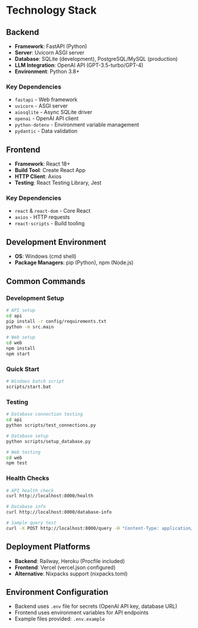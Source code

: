 # Technology Stack

## Backend
- **Framework**: FastAPI (Python)
- **Server**: Uvicorn ASGI server
- **Database**: SQLite (development), PostgreSQL/MySQL (production)
- **LLM Integration**: OpenAI API (GPT-3.5-turbo/GPT-4)
- **Environment**: Python 3.8+

### Key Dependencies
- `fastapi` - Web framework
- `uvicorn` - ASGI server
- `aiosqlite` - Async SQLite driver
- `openai` - OpenAI API client
- `python-dotenv` - Environment variable management
- `pydantic` - Data validation

## Frontend
- **Framework**: React 18+
- **Build Tool**: Create React App
- **HTTP Client**: Axios
- **Testing**: React Testing Library, Jest

### Key Dependencies
- `react` & `react-dom` - Core React
- `axios` - HTTP requests
- `react-scripts` - Build tooling

## Development Environment
- **OS**: Windows (cmd shell)
- **Package Managers**: pip (Python), npm (Node.js)

## Common Commands

### Development Setup
```bash
# API setup
cd api
pip install -r config/requirements.txt
python -m src.main

# Web setup  
cd web
npm install
npm start
```

### Quick Start
```bash
# Windows batch script
scripts/start.bat
```

### Testing
```bash
# Database connection testing
cd api
python scripts/test_connections.py

# Database setup
python scripts/setup_database.py

# Web testing
cd web
npm test
```

### Health Checks
```bash
# API health check
curl http://localhost:8000/health

# Database info
curl http://localhost:8000/database-info

# Sample query test
curl -X POST http://localhost:8000/query -H "Content-Type: application/json" -d '{"question": "Show me all customers"}'
```

## Deployment Platforms
- **Backend**: Railway, Heroku (Procfile included)
- **Frontend**: Vercel (vercel.json configured)
- **Alternative**: Nixpacks support (nixpacks.toml)

## Environment Configuration
- Backend uses `.env` file for secrets (OpenAI API key, database URL)
- Frontend uses environment variables for API endpoints
- Example files provided: `.env.example`
